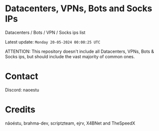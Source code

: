 # Datacenters, VPNs, Bots and Socks IPs
 
Datacenters / Bots / VPN / Socks ips list

Latest update: `Monday 20-05-2024 00:00:25 UTC` 

ATTENTION: This repository doesn't include all Datacenters, VPNs, Bots & Socks ips, 
but should include the vast majority of common ones.

# Contact
Discord: naoestu

# Credits
nãoéstu, brahma-dev, scriptzteam, ejrv, X4BNet and TheSpeedX
